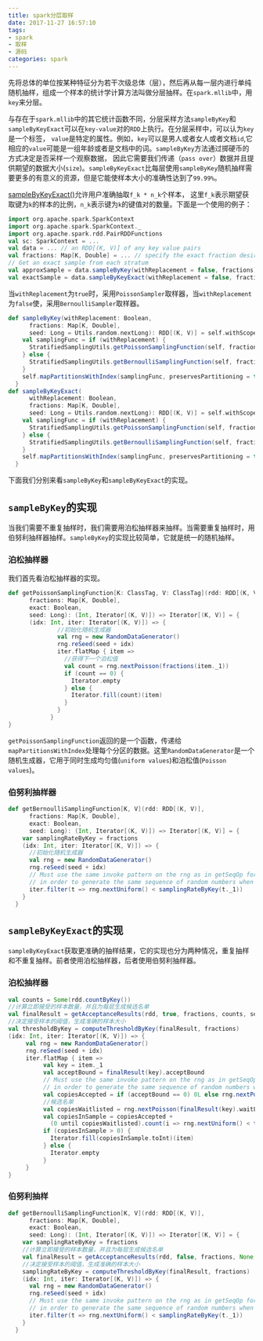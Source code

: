 ```yaml
---
title: spark分层取样
date: 2017-11-27 16:57:10
tags:
- spark
- 取样
- 源码
categories: spark
---
```

先将总体的单位按某种特征分为若干次级总体（层），然后再从每一层内进行单纯随机抽样，组成一个样本的统计学计算方法叫做分层抽样。在`spark.mllib`中，用`key`来分层。

与存在于`spark.mllib`中的其它统计函数不同，分层采样方法`sampleByKey`和`sampleByKeyExact`可以在`key-value`对的`RDD`上执行。在分层采样中，可以认为`key`是一个标签，
`value`是特定的属性。例如，`key`可以是男人或者女人或者文档`id`,它相应的`value`可能是一组年龄或者是文档中的词。`sampleByKey`方法通过掷硬币的方式决定是否采样一个观察数据，
因此它需要我们传递（`pass over`）数据并且提供期望的数据大小(`size`)。`sampleByKeyExact`比每层使用`sampleByKey`随机抽样需要更多的有意义的资源，但是它能使样本大小的准确性达到了`99.99%`。

[sampleByKeyExact()](https://spark.apache.org/docs/latest/api/scala/index.html#org.apache.spark.rdd.PairRDDFunctions)允许用户准确抽取`f_k * n_k`个样本，
这里`f_k`表示期望获取键为`k`的样本的比例，`n_k`表示键为`k`的键值对的数量。下面是一个使用的例子：

<!-- more -->

```scala
import org.apache.spark.SparkContext
import org.apache.spark.SparkContext._
import org.apache.spark.rdd.PairRDDFunctions
val sc: SparkContext = ...
val data = ... // an RDD[(K, V)] of any key value pairs
val fractions: Map[K, Double] = ... // specify the exact fraction desired from each key
// Get an exact sample from each stratum
val approxSample = data.sampleByKey(withReplacement = false, fractions)
val exactSample = data.sampleByKeyExact(withReplacement = false, fractions)
```

当`withReplacement`为`true`时，采用`PoissonSampler`取样器，当`withReplacement`为`false`使，采用`BernoulliSampler`取样器。

```scala
def sampleByKey(withReplacement: Boolean,
      fractions: Map[K, Double],
      seed: Long = Utils.random.nextLong): RDD[(K, V)] = self.withScope {
    val samplingFunc = if (withReplacement) {
      StratifiedSamplingUtils.getPoissonSamplingFunction(self, fractions, false, seed)
    } else {
      StratifiedSamplingUtils.getBernoulliSamplingFunction(self, fractions, false, seed)
    }
    self.mapPartitionsWithIndex(samplingFunc, preservesPartitioning = true)
  }
def sampleByKeyExact(
      withReplacement: Boolean,
      fractions: Map[K, Double],
      seed: Long = Utils.random.nextLong): RDD[(K, V)] = self.withScope {
    val samplingFunc = if (withReplacement) {
      StratifiedSamplingUtils.getPoissonSamplingFunction(self, fractions, true, seed)
    } else {
      StratifiedSamplingUtils.getBernoulliSamplingFunction(self, fractions, true, seed)
    }
    self.mapPartitionsWithIndex(samplingFunc, preservesPartitioning = true)
  }
```
下面我们分别来看`sampleByKey`和`sampleByKeyExact`的实现。

## `sampleByKey`的实现

当我们需要不重复抽样时，我们需要用泊松抽样器来抽样。当需要重复抽样时，用伯努利抽样器抽样。`sampleByKey`的实现比较简单，它就是统一的随机抽样。

### 泊松抽样器

我们首先看泊松抽样器的实现。

```scala
def getPoissonSamplingFunction[K: ClassTag, V: ClassTag](rdd: RDD[(K, V)],
      fractions: Map[K, Double],
      exact: Boolean,
      seed: Long): (Int, Iterator[(K, V)]) => Iterator[(K, V)] = {
      (idx: Int, iter: Iterator[(K, V)]) => {
              //初始化随机生成器
              val rng = new RandomDataGenerator()
              rng.reSeed(seed + idx)
              iter.flatMap { item =>
                //获得下一个泊松值
                val count = rng.nextPoisson(fractions(item._1))
                if (count == 0) {
                  Iterator.empty
                } else {
                  Iterator.fill(count)(item)
                }
              }
            }
}
```
`getPoissonSamplingFunction`返回的是一个函数，传递给`mapPartitionsWithIndex`处理每个分区的数据。这里`RandomDataGenerator`是一个随机生成器，它用于同时生成均匀值(`uniform values`)和泊松值(`Poisson values`)。

### 伯努利抽样器

```scala
def getBernoulliSamplingFunction[K, V](rdd: RDD[(K, V)],
      fractions: Map[K, Double],
      exact: Boolean,
      seed: Long): (Int, Iterator[(K, V)]) => Iterator[(K, V)] = {
    var samplingRateByKey = fractions
    (idx: Int, iter: Iterator[(K, V)]) => {
      //初始化随机生成器
      val rng = new RandomDataGenerator()
      rng.reSeed(seed + idx)
      // Must use the same invoke pattern on the rng as in getSeqOp for without replacement
      // in order to generate the same sequence of random numbers when creating the sample
      iter.filter(t => rng.nextUniform() < samplingRateByKey(t._1))
    }
  }
```

## `sampleByKeyExact`的实现

`sampleByKeyExact`获取更准确的抽样结果，它的实现也分为两种情况，重复抽样和不重复抽样。前者使用泊松抽样器，后者使用伯努利抽样器。

### 泊松抽样器

```scala
val counts = Some(rdd.countByKey())
//计算立即接受的样本数量，并且为每层生成候选名单
val finalResult = getAcceptanceResults(rdd, true, fractions, counts, seed)
//决定接受样本的阈值，生成准确的样本大小
val thresholdByKey = computeThresholdByKey(finalResult, fractions)
(idx: Int, iter: Iterator[(K, V)]) => {
     val rng = new RandomDataGenerator()
     rng.reSeed(seed + idx)
     iter.flatMap { item =>
          val key = item._1
          val acceptBound = finalResult(key).acceptBound
          // Must use the same invoke pattern on the rng as in getSeqOp for with replacement
          // in order to generate the same sequence of random numbers when creating the sample
          val copiesAccepted = if (acceptBound == 0) 0L else rng.nextPoisson(acceptBound)
          //候选名单
          val copiesWaitlisted = rng.nextPoisson(finalResult(key).waitListBound)
          val copiesInSample = copiesAccepted +
            (0 until copiesWaitlisted).count(i => rng.nextUniform() < thresholdByKey(key))
          if (copiesInSample > 0) {
            Iterator.fill(copiesInSample.toInt)(item)
          } else {
            Iterator.empty
          }
     }
}
```

### 伯努利抽样

```scala
def getBernoulliSamplingFunction[K, V](rdd: RDD[(K, V)],
      fractions: Map[K, Double],
      exact: Boolean,
      seed: Long): (Int, Iterator[(K, V)]) => Iterator[(K, V)] = {
    var samplingRateByKey = fractions
    //计算立即接受的样本数量，并且为每层生成候选名单
    val finalResult = getAcceptanceResults(rdd, false, fractions, None, seed)
    //决定接受样本的阈值，生成准确的样本大小
    samplingRateByKey = computeThresholdByKey(finalResult, fractions)
    (idx: Int, iter: Iterator[(K, V)]) => {
      val rng = new RandomDataGenerator()
      rng.reSeed(seed + idx)
      // Must use the same invoke pattern on the rng as in getSeqOp for without replacement
      // in order to generate the same sequence of random numbers when creating the sample
      iter.filter(t => rng.nextUniform() < samplingRateByKey(t._1))
    }
  }
```

<!--视频end-->

<!--对不起，到时间了，请停止装逼-->


